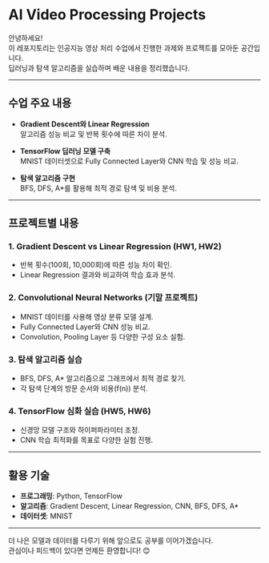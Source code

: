 # AI Video Processing Projects

안녕하세요!  
이 레포지토리는 인공지능 영상 처리 수업에서 진행한 과제와 프로젝트를 모아둔 공간입니다.  
딥러닝과 탐색 알고리즘을 실습하며 배운 내용을 정리했습니다.

---

## 수업 주요 내용
- **Gradient Descent와 Linear Regression**  
  알고리즘 성능 비교 및 반복 횟수에 따른 차이 분석.

- **TensorFlow 딥러닝 모델 구축**  
  MNIST 데이터셋으로 Fully Connected Layer와 CNN 학습 및 성능 비교.

- **탐색 알고리즘 구현**  
  BFS, DFS, A*를 활용해 최적 경로 탐색 및 비용 분석.

---

## 프로젝트별 내용
### 1. Gradient Descent vs Linear Regression (HW1, HW2)
- 반복 횟수(100회, 10,000회)에 따른 성능 차이 확인.
- Linear Regression 결과와 비교하여 학습 효과 분석.

### 2. Convolutional Neural Networks (기말 프로젝트)
- MNIST 데이터를 사용해 영상 분류 모델 설계.
- Fully Connected Layer와 CNN 성능 비교.
- Convolution, Pooling Layer 등 다양한 구성 요소 실험.

### 3. 탐색 알고리즘 실습
- BFS, DFS, A* 알고리즘으로 그래프에서 최적 경로 찾기.
- 각 탐색 단계의 방문 순서와 비용(f(n)) 분석.

### 4. TensorFlow 심화 실습 (HW5, HW6)
- 신경망 모델 구조와 하이퍼파라미터 조정.
- CNN 학습 최적화를 목표로 다양한 실험 진행.

---

## 활용 기술
- **프로그래밍**: Python, TensorFlow  
- **알고리즘**: Gradient Descent, Linear Regression, CNN, BFS, DFS, A*  
- **데이터셋**: MNIST  

---

더 나은 모델과 데이터를 다루기 위해 앞으로도 공부를 이어가겠습니다.  
관심이나 피드백이 있다면 언제든 환영합니다! 😊
